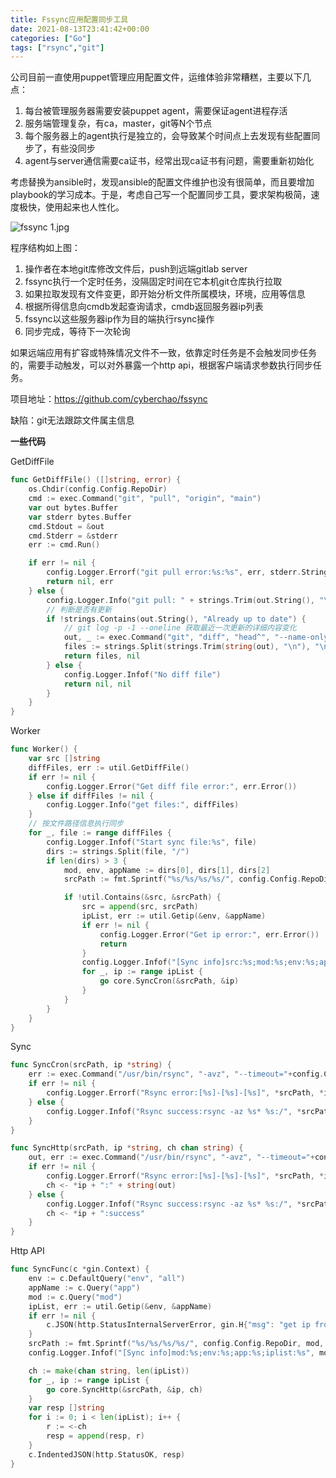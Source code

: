 ```yaml
---
title: Fssync应用配置同步工具
date: 2021-08-13T23:41:42+00:00
categories: ["Go"]
tags: ["rsync","git"]
---
```


公司目前一直使用puppet管理应用配置文件，运维体验非常糟糕，主要以下几点：

1. 每台被管理服务器需要安装puppet agent，需要保证agent进程存活
2. 服务端管理复杂，有ca，master，git等N个节点
3. 每个服务器上的agent执行是独立的，会导致某个时间点上去发现有些配置同步了，有些没同步
4. agent与server通信需要ca证书，经常出现ca证书有问题，需要重新初始化

考虑替换为ansible时，发现ansible的配置文件维护也没有很简单，而且要增加playbook的学习成本。于是，考虑自己写一个配置同步工具，要求架构极简，速度极快，使用起来也人性化。



![fssync 1.jpg](https://camo.githubusercontent.com/ed1d85229f0bf67121c22e4d41a7134839f9b82a9367d20c96f564aaf6c846a3/68747470733a2f2f692e6c6f6c692e6e65742f323032312f30382f31352f7961653970384f596f69727a5843732e6a7067)

程序结构如上图：

1. 操作者在本地git库修改文件后，push到远端gitlab server
2. fssync执行一个定时任务，没隔固定时间在它本机git仓库执行拉取
3. 如果拉取发现有文件变更，即开始分析文件所属模块，环境，应用等信息
4. 根据所得信息向cmdb发起查询请求，cmdb返回服务器ip列表
5. fssync以这些服务器ip作为目的端执行rsync操作
6. 同步完成，等待下一次轮询

如果远端应用有扩容或特殊情况文件不一致，依靠定时任务是不会触发同步任务的，需要手动触发，可以对外暴露一个http api，根据客户端请求参数执行同步任务。

项目地址：https://github.com/cyberchao/fssync

缺陷：git无法跟踪文件属主信息

**一些代码**

GetDiffFile

```go
func GetDiffFile() ([]string, error) {
	os.Chdir(config.Config.RepoDir)
	cmd := exec.Command("git", "pull", "origin", "main")
	var out bytes.Buffer
	var stderr bytes.Buffer
	cmd.Stdout = &out
	cmd.Stderr = &stderr
	err := cmd.Run()

	if err != nil {
		config.Logger.Errorf("git pull error:%s:%s", err, stderr.String())
		return nil, err
	} else {
		config.Logger.Info("git pull: " + strings.Trim(out.String(), "\n"))
		// 判断是否有更新
		if !strings.Contains(out.String(), "Already up to date") {
			// git log -p -1 --oneline 获取最近一次更新的详细内容变化
			out, _ := exec.Command("git", "diff", "head^", "--name-only").Output()
			files := strings.Split(strings.Trim(string(out), "\n"), "\n")
			return files, nil
		} else {
			config.Logger.Infof("No diff file")
			return nil, nil
		}
	}
}
```

Worker

```go
func Worker() {
	var src []string
	diffFiles, err := util.GetDiffFile()
	if err != nil {
		config.Logger.Error("Get diff file error:", err.Error())
	} else if diffFiles != nil {
		config.Logger.Info("get files:", diffFiles)
	}
	// 按文件路径信息执行同步
	for _, file := range diffFiles {
		config.Logger.Infof("Start sync file:%s", file)
		dirs := strings.Split(file, "/")
		if len(dirs) > 3 {
			mod, env, appName := dirs[0], dirs[1], dirs[2]
			srcPath := fmt.Sprintf("%s/%s/%s/%s/", config.Config.RepoDir, mod, env, appName)

			if !util.Contains(&src, &srcPath) {
				src = append(src, srcPath)
				ipList, err := util.Getip(&env, &appName)
				if err != nil {
					config.Logger.Error("Get ip error:", err.Error())
					return
				}
				config.Logger.Infof("[Sync info]src:%s;mod:%s;env:%s;app:%s;iplist:%s", srcPath, mod, env, appName, ipList)
				for _, ip := range ipList {
					go core.SyncCron(&srcPath, &ip)
				}
			}
		}
	}
}
```

Sync

```go
func SyncCron(srcPath, ip *string) {
	err := exec.Command("/usr/bin/rsync", "-avz", "--timeout="+config.Config.Timeout, "--owner="+config.Config.Owner, "--group="+config.Config.Group, *srcPath, *ip+":/").Run()
	if err != nil {
		config.Logger.Errorf("Rsync error:[%s]-[%s]-[%s]", *srcPath, *ip, err.Error())
	} else {
		config.Logger.Infof("Rsync success:rsync -az %s* %s:/", *srcPath, *ip)
	}
}

func SyncHttp(srcPath, ip *string, ch chan string) {
	out, err := exec.Command("/usr/bin/rsync", "-avz", "--timeout="+config.Config.Timeout, "--owner="+config.Config.Owner, "--group="+config.Config.Group, *srcPath, *ip+":/").Output()
	if err != nil {
		config.Logger.Errorf("Rsync error:[%s]-[%s]-[%s]", *srcPath, *ip, err.Error())
		ch <- *ip + ":" + string(out)
	} else {
		config.Logger.Infof("Rsync success:rsync -az %s* %s:/", *srcPath, *ip)
		ch <- *ip + ":success"
	}
}
```

Http API

```go
func SyncFunc(c *gin.Context) {
	env := c.DefaultQuery("env", "all")
	appName := c.Query("app")
	mod := c.Query("mod")
	ipList, err := util.Getip(&env, &appName)
	if err != nil {
		c.JSON(http.StatusInternalServerError, gin.H{"msg": "get ip from cmdb failed:" + err.Error()})
	}
	srcPath := fmt.Sprintf("%s/%s/%s/%s/", config.Config.RepoDir, mod, env, appName)
	config.Logger.Infof("[Sync info]mod:%s;env:%s;app:%s;iplist:%s", mod, env, appName, ipList)

	ch := make(chan string, len(ipList))
	for _, ip := range ipList {
		go core.SyncHttp(&srcPath, &ip, ch)
	}
	var resp []string
	for i := 0; i < len(ipList); i++ {
		r := <-ch
		resp = append(resp, r)
	}
	c.IndentedJSON(http.StatusOK, resp)
}
```



